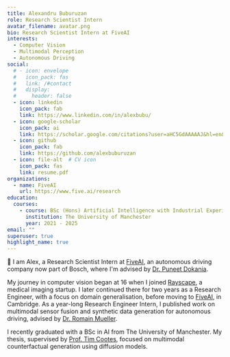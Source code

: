 ```yaml
---
title: Alexandru Buburuzan
role: Research Scientist Intern
avatar_filename: avatar.png
bio: Research Scientist Intern at FiveAI
interests:
  - Computer Vision
  - Multimodal Perception
  - Autonomous Driving
social:
  # - icon: envelope
  #   icon_pack: fas
  #   link: /#contact
  #   display:
  #     header: false
  - icon: linkedin
    icon_pack: fab
    link: https://www.linkedin.com/in/alexbubu/
  - icon: google-scholar
    icon_pack: ai
    link: https://scholar.google.com/citations?user=aHC5GdAAAAAJ&hl=en&oi=ao
  - icon: github
    icon_pack: fab
    link: https://github.com/alexbuburuzan
  - icon: file-alt  # CV icon
    icon_pack: fas
    link: resume.pdf
organizations:
  - name: FiveAI
    url: https://www.five.ai/research
education:
  courses:
    - course: BSc (Hons) Artificial Intelligence with Industrial Experience
      institution: The University of Manchester
      year: 2021 - 2025
email: ""
superuser: true
highlight_name: true
---
```

👋 I am Alex, a Research Scientist Intern at [FiveAI](https://www.five.ai/research), an autonomous driving company now part of Bosch, where I'm advised by [Dr. Puneet Dokania](https://puneetkdokania.github.io/).

My journey in computer vision began at 16 when I joined [Rayscape](https://rayscape.ai/), a medical imaging startup. I later continued there for two years as a Research Engineer, with a focus on domain generalisation, before moving to [FiveAI](https://www.five.ai/research), in Cambridge. As a year-long Research Engineer Intern, I published work on multimodal sensor fusion and synthetic data generation for autonomous driving, advised by [Dr. Romain Mueller](https://scholar.google.com/citations?user=6K_Z_9sAAAAJ&hl=en).

I recently graduated with a BSc in AI from The University of Manchester. My thesis, supervised by [Prof. Tim Cootes](https://scholar.google.com/citations?user=zhlk0OsAAAAJ&hl=en), focused on multimodal counterfactual generation using diffusion models.